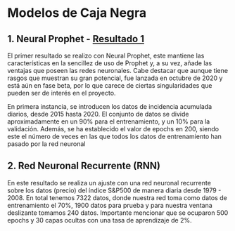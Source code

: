 # Modelos de Caja Negra 

## 1. Neural Prophet - [Resultado 1](https://github.com/JJ-team-2021/Modelos-de-Caja-Negra/tree/main/Resultado_1) 
El primer resultado se realizo con Neural Prophet, este mantiene las características en la sencillez de 
uso de Prophet y, a su vez, añade las ventajas que poseen las redes neuronales. Cabe destacar que aunque tiene rasgos que
muestran su gran potencial, fue lanzada en octubre de 2020 y está aún en fase beta, por lo que carece de ciertas singularidades
que pueden ser de interés en el proyecto. 

En primera instancia, se introducen los datos de incidencia acumulada diarios, desde 2015 hasta 2020. El conjunto de datos se divide
aproximadamente en un 90% para el entrenamiento, y un 10% para la validación. Además, se ha establecido el valor de epochs en 200, siendo
este el número de veces en las que todos los datos de entrenamiento han pasado por la red neuronal 

## 2. Red Neuronal Recurrente (RNN)
En este resultado se realiza un ajuste con una red neuronal recurrente sobre los datos (precio) del índice S&P500 de manera diaria desde 1979 - 2008. En total tenemos 7322 datos, donde nuestra red toma como datos de entrenamiento el 70%, 1900 datos para prueba y para nuestra ventana deslizante tomamos 240 datos. Importante mencionar que se ocuparon 500 epochs y 30 capas ocultas con una tasa de aprendizaje de 2%.
